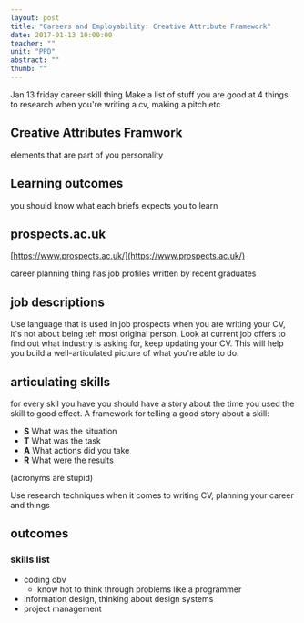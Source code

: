 ```yaml
---
layout: post
title: "Careers and Employability: Creative Attribute Framework"
date: 2017-01-13 10:00:00
teacher: ""
unit: "PPD"
abstract: ""
thumb: ""
---
```


Jan 13
friday career skill thing
Make a list of stuff you are good at
4 things to research when you're writing a cv, making a pitch etc

## Creative Attributes Framwork

elements that are part of you personality

## Learning outcomes

you should know what each briefs expects you to learn

## prospects.ac.uk

[https://www.prospects.ac.uk/](https://www.prospects.ac.uk/)

career planning thing
has job profiles written by recent graduates

## job descriptions

Use language that is used in job prospects when you are writing your CV, it's not about being teh most original person. Look at current job offers to find out what industry is asking for, keep updating your CV. This will help you build a well-articulated picture of what you're able to do.

## articulating skills

for every skil you have you should have a story about the time you used the skill to good effect. A framework for telling a good story about a skill:

- **S** What was the situation
- **T** What was the task
- **A** What actions did you take
- **R** What were the results

(acronyms are stupid)

Use research techniques when it comes to writing CV, planning your career and things

## outcomes

### skills list

- coding obv
  - know hot to think through problems like a programmer
- information design, thinking about design systems
- project management
